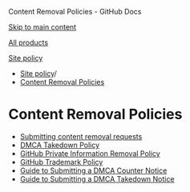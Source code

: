 Content Removal Policies - GitHub Docs

[Skip to main content](#main-content)

[All products](/en)

[Site policy](/en/site-policy)

* [Site policy](/en/site-policy)/
* [Content Removal Policies](/en/site-policy/content-removal-policies)

Content Removal Policies
==========

* [Submitting content removal requests](/en/site-policy/content-removal-policies/submitting-content-removal-requests)
* [DMCA Takedown Policy](/en/site-policy/content-removal-policies/dmca-takedown-policy)
* [GitHub Private Information Removal Policy](/en/site-policy/content-removal-policies/github-private-information-removal-policy)
* [GitHub Trademark Policy](/en/site-policy/content-removal-policies/github-trademark-policy)
* [Guide to Submitting a DMCA Counter Notice](/en/site-policy/content-removal-policies/guide-to-submitting-a-dmca-counter-notice)
* [Guide to Submitting a DMCA Takedown Notice](/en/site-policy/content-removal-policies/guide-to-submitting-a-dmca-takedown-notice)
